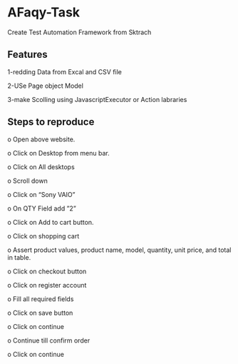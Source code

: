 # AFaqy-Task

Create Test Automation Framework from Sktrach 

Features
---------

1-redding Data from Excal and CSV file

2-USe Page object Model

3-make Scolling using JavascriptExecutor or Action labraries

Steps to reproduce
------------------
o	Open above website. 

o	Click on Desktop from menu bar.

o	Click on All desktops 

o	Scroll down 

o	Click on “Sony VAIO”

o	On QTY Field add ”2”

o	Click on Add to cart button.  

o	Click on shopping cart 

o	Assert product values, product name, model, quantity, unit price, and total in table.

o	 Click on checkout button 

o	Click on register account 

o	 Fill all required fields 

o	Click on save button 

o	Click on continue 

o	Continue till confirm order

o	Click on continue 




